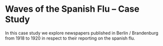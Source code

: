 # Waves of the Spanish Flu – Case Study

In this case study we explore newspapers published in Berlin / Brandenburg from 1918 to 1920 in respect to their reporting on the spanish flu. 

```{tableofcontents}
```
